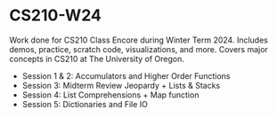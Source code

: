 # CS210-W24

Work done for CS210 Class Encore during Winter Term 2024. Includes demos, practice, scratch code, visualizations, and more. Covers major concepts in CS210 at The University of Oregon.

- Session 1 & 2: Accumulators and Higher Order Functions
- Session 3: Midterm Review Jeopardy + Lists & Stacks
- Session 4: List Comprehensions + Map function
- Session 5: Dictionaries and File IO
